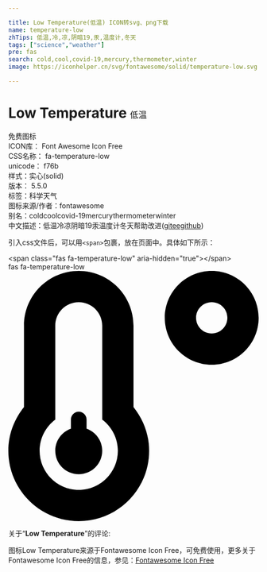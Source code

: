 ```yaml
---

title: Low Temperature(低温) ICON转svg、png下载
name: temperature-low
zhTips: 低温,冷,凉,阴暗19,汞,温度计,冬天
tags: ["science","weather"]
pre: fas
search: cold,cool,covid-19,mercury,thermometer,winter
image: https://iconhelper.cn/svg/fontawesome/solid/temperature-low.svg

---
```


# Low Temperature  <small style="font-size: 60%;font-weight: 100">低温</small>


<div class="detail-page">
<p>
<span><span class="badge-success badge">免费图标</span> </span>
<br/>
<span>
ICON库：
<span class="badge-secondary badge">Font Awesome Icon Free</span> 
</span>
<br/>
<span>
CSS名称：
<span class="badge-secondary badge">fa-temperature-low</span> 
</span>
<br/>
<span>
unicode：
<span class="badge-secondary badge">f76b</span> 
<copy-btn content='f76b' btn-title=""></copy-btn>
<copy-btn :content='String.fromCodePoint(parseInt("f76b", 16))' btn-title="复制U"></copy-btn>
</span><br/><span>样式：<span class="badge-light badge">实心(solid)</span></span>
<br/>
<span>
版本：
<span class="badge-secondary badge">5.5.0</span> 
</span><br/><span>标签：<span class="badge-light badge"><router-link to="/tags/science.html">科学</router-link></span><span class="badge-light badge"><router-link to="/tags/weather.html">天气</router-link></span></span>
<br/>
<span>图标来源/作者：<span class="badge-light badge">fontawesome</span></span> 
<br/>
<span>别名：<span class="badge-light badge">cold</span><span class="badge-light badge">cool</span><span class="badge-light badge">covid-19</span><span class="badge-light badge">mercury</span><span class="badge-light badge">thermometer</span><span class="badge-light badge">winter</span></span><br/><span class="zh-detail">中文描述：<span class="badge-primary badge">低温</span><span class="badge-primary badge">冷</span><span class="badge-primary badge">凉</span><span class="badge-primary badge">阴暗19</span><span class="badge-primary badge">汞</span><span class="badge-primary badge">温度计</span><span class="badge-primary badge">冬天</span><span class="help-link"><span>帮助改进</span>(<a href="https://gitee.com/liuwave/icon-helper/edit/master/json/fontawesome/solid/temperature-low.json" target="_blank" rel="noopener noreferrer">gitee</a><a href="https://github.com/liuwave/icon-helper/edit/master/json/fontawesome/solid/temperature-low.json" target="_blank" rel="noopener noreferrer">github</a></span>)</span><br/>
</p>
</div>
<div class="alert alert-dark">
  <i class="fas fa-temperature-low fa-xs"></i>
  <i class="fas fa-temperature-low fa-sm"></i>
  <i class="fas fa-temperature-low fa-lg"></i>
  <i class="fas fa-temperature-low fa-2x"></i>
  <i class="fas fa-temperature-low fa-3x"></i>
  <i class="fas fa-temperature-low fa-5x"></i>
  <i class="fas fa-temperature-low fa-7x"></i>
</div>
<div>
  <p>引入css文件后，可以用<code>&lt;span&gt;</code>包裹，放在页面中。具体如下所示：    
  </p>
  <div class="alert alert-primary" style="font-size: 14px">
    &lt;span class="fas fa-temperature-low" aria-hidden="true"&gt;&lt;/span&gt;
    <copy-btn content='<span class="fas fa-temperature-low" aria-hidden="true"></span>'></copy-btn>
  </div>
  <div class="alert alert-secondary">
    <i class="fas fa-temperature-low"
    style="font-size: 24px"
    aria-hidden="true"></i> fas fa-temperature-low
    <copy-btn content="fas fa-temperature-low" btn-title="复制图标名称"></copy-btn>
  </div>
</div>
<div id="svg" class="svg-wrap">
<svg xmlns="http://www.w3.org/2000/svg" viewBox="0 0 512 512"><path d="M416 0c-52.9 0-96 43.1-96 96s43.1 96 96 96 96-43.1 96-96-43.1-96-96-96zm0 128c-17.7 0-32-14.3-32-32s14.3-32 32-32 32 14.3 32 32-14.3 32-32 32zm-160-16C256 50.1 205.9 0 144 0S32 50.1 32 112v166.5C12.3 303.2 0 334 0 368c0 79.5 64.5 144 144 144s144-64.5 144-144c0-34-12.3-64.9-32-89.5V112zM144 448c-44.1 0-80-35.9-80-80 0-25.5 12.2-48.9 32-63.8V112c0-26.5 21.5-48 48-48s48 21.5 48 48v192.2c19.8 14.8 32 38.3 32 63.8 0 44.1-35.9 80-80 80zm16-125.1V304c0-8.8-7.2-16-16-16s-16 7.2-16 16v18.9c-18.6 6.6-32 24.2-32 45.1 0 26.5 21.5 48 48 48s48-21.5 48-48c0-20.9-13.4-38.5-32-45.1z"/></svg>
</div>
<detail full-name='fa-temperature-low'></detail>
<div class="icon-detail__container">
<p>关于“<b>Low Temperature</b>”的评论:</p>
</div>
<Vssue title="关于“Low Temperature”的评论" />    
<div><p>图标Low Temperature来源于Fontawesome Icon Free，可免费使用，更多关于  Fontawesome Icon Free的信息，参见：<a target="_blank" href="https://iconhelper.cn/fontawesome.html">Fontawesome Icon Free</a>
</p></div>
